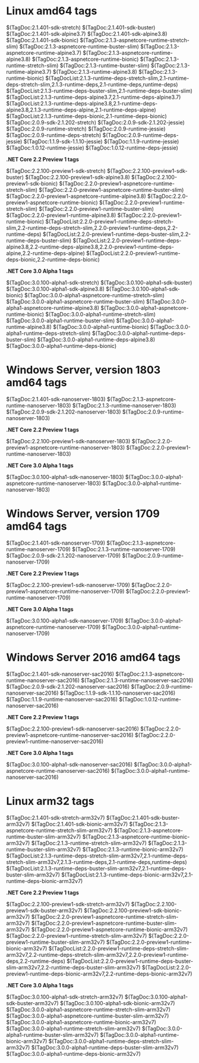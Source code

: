 # Linux amd64 tags

$(TagDoc:2.1.401-sdk-stretch)
$(TagDoc:2.1.401-sdk-buster)
$(TagDoc:2.1.401-sdk-alpine3.7)
$(TagDoc:2.1.401-sdk-alpine3.8)
$(TagDoc:2.1.401-sdk-bionic)
$(TagDoc:2.1.3-aspnetcore-runtime-stretch-slim)
$(TagDoc:2.1.3-aspnetcore-runtime-buster-slim)
$(TagDoc:2.1.3-aspnetcore-runtime-alpine3.7)
$(TagDoc:2.1.3-aspnetcore-runtime-alpine3.8)
$(TagDoc:2.1.3-aspnetcore-runtime-bionic)
$(TagDoc:2.1.3-runtime-stretch-slim)
$(TagDoc:2.1.3-runtime-buster-slim)
$(TagDoc:2.1.3-runtime-alpine3.7)
$(TagDoc:2.1.3-runtime-alpine3.8)
$(TagDoc:2.1.3-runtime-bionic)
$(TagDocList:2.1.3-runtime-deps-stretch-slim,2.1-runtime-deps-stretch-slim,2.1.3-runtime-deps,2.1-runtime-deps,runtime-deps)
$(TagDocList:2.1.3-runtime-deps-buster-slim,2.1-runtime-deps-buster-slim)
$(TagDocList:2.1.3-runtime-deps-alpine3.7,2.1-runtime-deps-alpine3.7)
$(TagDocList:2.1.3-runtime-deps-alpine3.8,2.1-runtime-deps-alpine3.8,2.1.3-runtime-deps-alpine,2.1-runtime-deps-alpine)
$(TagDocList:2.1.3-runtime-deps-bionic,2.1-runtime-deps-bionic)
$(TagDoc:2.0.9-sdk-2.1.202-stretch)
$(TagDoc:2.0.9-sdk-2.1.202-jessie)
$(TagDoc:2.0.9-runtime-stretch)
$(TagDoc:2.0.9-runtime-jessie)
$(TagDoc:2.0.9-runtime-deps-stretch)
$(TagDoc:2.0.9-runtime-deps-jessie)
$(TagDoc:1.1.9-sdk-1.1.10-jessie)
$(TagDoc:1.1.9-runtime-jessie)
$(TagDoc:1.0.12-runtime-jessie)
$(TagDoc:1.0.12-runtime-deps-jessie)

**.NET Core 2.2 Preview 1 tags**

$(TagDoc:2.2.100-preview1-sdk-stretch)
$(TagDoc:2.2.100-preview1-sdk-buster)
$(TagDoc:2.2.100-preview1-sdk-alpine3.8)
$(TagDoc:2.2.100-preview1-sdk-bionic)
$(TagDoc:2.2.0-preview1-aspnetcore-runtime-stretch-slim)
$(TagDoc:2.2.0-preview1-aspnetcore-runtime-buster-slim)
$(TagDoc:2.2.0-preview1-aspnetcore-runtime-alpine3.8)
$(TagDoc:2.2.0-preview1-aspnetcore-runtime-bionic)
$(TagDoc:2.2.0-preview1-runtime-stretch-slim)
$(TagDoc:2.2.0-preview1-runtime-buster-slim)
$(TagDoc:2.2.0-preview1-runtime-alpine3.8)
$(TagDoc:2.2.0-preview1-runtime-bionic)
$(TagDocList:2.2.0-preview1-runtime-deps-stretch-slim,2.2-runtime-deps-stretch-slim,2.2.0-preview1-runtime-deps,2.2-runtime-deps)
$(TagDocList:2.2.0-preview1-runtime-deps-buster-slim,2.2-runtime-deps-buster-slim)
$(TagDocList:2.2.0-preview1-runtime-deps-alpine3.8,2.2-runtime-deps-alpine3.8,2.2.0-preview1-runtime-deps-alpine,2.2-runtime-deps-alpine)
$(TagDocList:2.2.0-preview1-runtime-deps-bionic,2.2-runtime-deps-bionic)

**.NET Core 3.0 Alpha 1 tags**

$(TagDoc:3.0.100-alpha1-sdk-stretch)
$(TagDoc:3.0.100-alpha1-sdk-buster)
$(TagDoc:3.0.100-alpha1-sdk-alpine3.8)
$(TagDoc:3.0.100-alpha1-sdk-bionic)
$(TagDoc:3.0.0-alpha1-aspnetcore-runtime-stretch-slim)
$(TagDoc:3.0.0-alpha1-aspnetcore-runtime-buster-slim)
$(TagDoc:3.0.0-alpha1-aspnetcore-runtime-alpine3.8)
$(TagDoc:3.0.0-alpha1-aspnetcore-runtime-bionic)
$(TagDoc:3.0.0-alpha1-runtime-stretch-slim)
$(TagDoc:3.0.0-alpha1-runtime-buster-slim)
$(TagDoc:3.0.0-alpha1-runtime-alpine3.8)
$(TagDoc:3.0.0-alpha1-runtime-bionic)
$(TagDoc:3.0.0-alpha1-runtime-deps-stretch-slim)
$(TagDoc:3.0.0-alpha1-runtime-deps-buster-slim)
$(TagDoc:3.0.0-alpha1-runtime-deps-alpine3.8)
$(TagDoc:3.0.0-alpha1-runtime-deps-bionic)

# Windows Server, version 1803 amd64 tags

$(TagDoc:2.1.401-sdk-nanoserver-1803)
$(TagDoc:2.1.3-aspnetcore-runtime-nanoserver-1803)
$(TagDoc:2.1.3-runtime-nanoserver-1803)
$(TagDoc:2.0.9-sdk-2.1.202-nanoserver-1803)
$(TagDoc:2.0.9-runtime-nanoserver-1803)

**.NET Core 2.2 Preview 1 tags**

$(TagDoc:2.2.100-preview1-sdk-nanoserver-1803)
$(TagDoc:2.2.0-preview1-aspnetcore-runtime-nanoserver-1803)
$(TagDoc:2.2.0-preview1-runtime-nanoserver-1803)

**.NET Core 3.0 Alpha 1 tags**

$(TagDoc:3.0.100-alpha1-sdk-nanoserver-1803)
$(TagDoc:3.0.0-alpha1-aspnetcore-runtime-nanoserver-1803)
$(TagDoc:3.0.0-alpha1-runtime-nanoserver-1803)

# Windows Server, version 1709 amd64 tags

$(TagDoc:2.1.401-sdk-nanoserver-1709)
$(TagDoc:2.1.3-aspnetcore-runtime-nanoserver-1709)
$(TagDoc:2.1.3-runtime-nanoserver-1709)
$(TagDoc:2.0.9-sdk-2.1.202-nanoserver-1709)
$(TagDoc:2.0.9-runtime-nanoserver-1709)

**.NET Core 2.2 Preview 1 tags**

$(TagDoc:2.2.100-preview1-sdk-nanoserver-1709)
$(TagDoc:2.2.0-preview1-aspnetcore-runtime-nanoserver-1709)
$(TagDoc:2.2.0-preview1-runtime-nanoserver-1709)

**.NET Core 3.0 Alpha 1 tags**

$(TagDoc:3.0.100-alpha1-sdk-nanoserver-1709)
$(TagDoc:3.0.0-alpha1-aspnetcore-runtime-nanoserver-1709)
$(TagDoc:3.0.0-alpha1-runtime-nanoserver-1709)

# Windows Server 2016 amd64 tags

$(TagDoc:2.1.401-sdk-nanoserver-sac2016)
$(TagDoc:2.1.3-aspnetcore-runtime-nanoserver-sac2016)
$(TagDoc:2.1.3-runtime-nanoserver-sac2016)
$(TagDoc:2.0.9-sdk-2.1.202-nanoserver-sac2016)
$(TagDoc:2.0.9-runtime-nanoserver-sac2016)
$(TagDoc:1.1.9-sdk-1.1.10-nanoserver-sac2016)
$(TagDoc:1.1.9-runtime-nanoserver-sac2016)
$(TagDoc:1.0.12-runtime-nanoserver-sac2016)

**.NET Core 2.2 Preview 1 tags**

$(TagDoc:2.2.100-preview1-sdk-nanoserver-sac2016)
$(TagDoc:2.2.0-preview1-aspnetcore-runtime-nanoserver-sac2016)
$(TagDoc:2.2.0-preview1-runtime-nanoserver-sac2016)

**.NET Core 3.0 Alpha 1 tags**

$(TagDoc:3.0.100-alpha1-sdk-nanoserver-sac2016)
$(TagDoc:3.0.0-alpha1-aspnetcore-runtime-nanoserver-sac2016)
$(TagDoc:3.0.0-alpha1-runtime-nanoserver-sac2016)

# Linux arm32 tags

$(TagDoc:2.1.401-sdk-stretch-arm32v7)
$(TagDoc:2.1.401-sdk-buster-arm32v7)
$(TagDoc:2.1.401-sdk-bionic-arm32v7)
$(TagDoc:2.1.3-aspnetcore-runtime-stretch-slim-arm32v7)
$(TagDoc:2.1.3-aspnetcore-runtime-buster-slim-arm32v7)
$(TagDoc:2.1.3-aspnetcore-runtime-bionic-arm32v7)
$(TagDoc:2.1.3-runtime-stretch-slim-arm32v7)
$(TagDoc:2.1.3-runtime-buster-slim-arm32v7)
$(TagDoc:2.1.3-runtime-bionic-arm32v7)
$(TagDocList:2.1.3-runtime-deps-stretch-slim-arm32v7,2.1-runtime-deps-stretch-slim-arm32v7,2.1.3-runtime-deps,2.1-runtime-deps,runtime-deps)
$(TagDocList:2.1.3-runtime-deps-buster-slim-arm32v7,2.1-runtime-deps-buster-slim-arm32v7)
$(TagDocList:2.1.3-runtime-deps-bionic-arm32v7,2.1-runtime-deps-bionic-arm32v7)

**.NET Core 2.2 Preview 1 tags**

$(TagDoc:2.2.100-preview1-sdk-stretch-arm32v7)
$(TagDoc:2.2.100-preview1-sdk-buster-arm32v7)
$(TagDoc:2.2.100-preview1-sdk-bionic-arm32v7)
$(TagDoc:2.2.0-preview1-aspnetcore-runtime-stretch-slim-arm32v7)
$(TagDoc:2.2.0-preview1-aspnetcore-runtime-buster-slim-arm32v7)
$(TagDoc:2.2.0-preview1-aspnetcore-runtime-bionic-arm32v7)
$(TagDoc:2.2.0-preview1-runtime-stretch-slim-arm32v7)
$(TagDoc:2.2.0-preview1-runtime-buster-slim-arm32v7)
$(TagDoc:2.2.0-preview1-runtime-bionic-arm32v7)
$(TagDocList:2.2.0-preview1-runtime-deps-stretch-slim-arm32v7,2.2-runtime-deps-stretch-slim-arm32v7,2.2.0-preview1-runtime-deps,2.2-runtime-deps)
$(TagDocList:2.2.0-preview1-runtime-deps-buster-slim-arm32v7,2.2-runtime-deps-buster-slim-arm32v7)
$(TagDocList:2.2.0-preview1-runtime-deps-bionic-arm32v7,2.2-runtime-deps-bionic-arm32v7)

**.NET Core 3.0 Alpha 1 tags**

$(TagDoc:3.0.100-alpha1-sdk-stretch-arm32v7)
$(TagDoc:3.0.100-alpha1-sdk-buster-arm32v7)
$(TagDoc:3.0.100-alpha1-sdk-bionic-arm32v7)
$(TagDoc:3.0.0-alpha1-aspnetcore-runtime-stretch-slim-arm32v7)
$(TagDoc:3.0.0-alpha1-aspnetcore-runtime-buster-slim-arm32v7)
$(TagDoc:3.0.0-alpha1-aspnetcore-runtime-bionic-arm32v7)
$(TagDoc:3.0.0-alpha1-runtime-stretch-slim-arm32v7)
$(TagDoc:3.0.0-alpha1-runtime-buster-slim-arm32v7)
$(TagDoc:3.0.0-alpha1-runtime-bionic-arm32v7)
$(TagDoc:3.0.0-alpha1-runtime-deps-stretch-slim-arm32v7)
$(TagDoc:3.0.0-alpha1-runtime-deps-buster-slim-arm32v7)
$(TagDoc:3.0.0-alpha1-runtime-deps-bionic-arm32v7)

